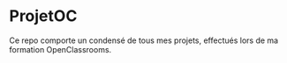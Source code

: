 # ProjetOC
Ce repo comporte un condensé de tous mes projets, effectués lors de ma formation OpenClassrooms.
